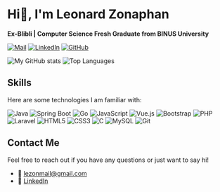 # Hi👋, I'm Leonard Zonaphan
**Ex-Blibli | Computer Science Fresh Graduate from BINUS University**

[![Mail](https://img.shields.io/badge/Gmail-D14836?style=flat&logo=gmail&logoColor=white)](mailto:lezonmail@gmail.com)
[![LinkedIn](https://img.shields.io/badge/linkedin-%230077B5.svg?style=flat&logo=linkedin&logoColor=white)](https://www.linkedin.com/in/leonard-zonaphan)
[![GitHub](https://img.shields.io/badge/github-%23121011.svg?style=flat&logo=github&logoColor=white)](https://github.com/Lezonn)

![My GitHub stats](https://github-readme-stats.vercel.app/api?username=Lezonn&theme=tokyonight&show_icons=true)
![Top Languages](https://github-readme-stats.vercel.app/api/top-langs/?username=Lezonn&layout=compact&theme=tokyonight&langs_count=8)

## Skills
Here are some technologies I am familiar with:

![Java](https://img.shields.io/badge/java-%23ED8B00.svg?style=for-the-badge&logo=openjdk&logoColor=white)
![Spring Boot](https://img.shields.io/badge/Spring_Boot-F2F4F9?style=for-the-badge&logo=spring-boot)
![Go](https://img.shields.io/badge/Go-00ADD8?style=for-the-badge&logo=go&logoColor=white)
![JavaScript](https://img.shields.io/badge/javascript-%23323330.svg?style=for-the-badge&logo=javascript&logoColor=%23F7DF1E)
![Vue.js](https://img.shields.io/badge/Vue.js-35495E?style=for-the-badge&logo=vue.js&logoColor=4FC08D)
![Bootstrap](https://img.shields.io/badge/bootstrap-%23563D7C.svg?style=for-the-badge&logo=bootstrap&logoColor=white)
![PHP](https://img.shields.io/badge/php-%23777BB4.svg?style=for-the-badge&logo=php&logoColor=white)
![Laravel](https://img.shields.io/badge/laravel-%23FF2D20.svg?style=for-the-badge&logo=laravel&logoColor=white)
![HTML5](https://img.shields.io/badge/HTML5-E34F26?style=for-the-badge&logo=html5&logoColor=white)
![CSS3](https://img.shields.io/badge/CSS3-1572B6?style=for-the-badge&logo=css3&logoColor=white)
![C](https://img.shields.io/badge/c-%2300599C.svg?style=for-the-badge&logo=c&logoColor=white)
![MySQL](https://img.shields.io/badge/mysql-%2300f.svg?style=for-the-badge&logo=mysql&logoColor=white)
![Git](https://img.shields.io/badge/git-%23F05033.svg?style=for-the-badge&logo=git&logoColor=white)

## Contact Me
Feel free to reach out if you have any questions or just want to say hi!

- 📧 [lezonmail@gmail.com](mailto:lezonmail@gmail.com)
- 💼 [LinkedIn](https://www.linkedin.com/in/leonard-zonaphan)
